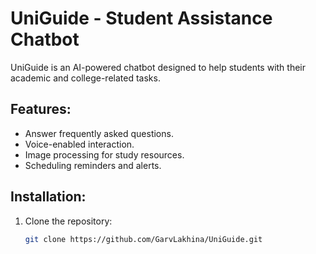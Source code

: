 # UniGuide - Student Assistance Chatbot

UniGuide is an AI-powered chatbot designed to help students with their academic and college-related tasks.

## Features:
- Answer frequently asked questions.
- Voice-enabled interaction.
- Image processing for study resources.
- Scheduling reminders and alerts.

## Installation:
1. Clone the repository:
   ```bash
   git clone https://github.com/GarvLakhina/UniGuide.git
